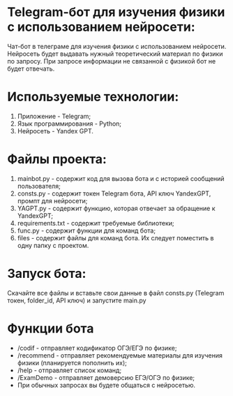 # Telegram-бот для изучения физики с использованием нейросети:
  Чат-бот в телеграме для изучения физики с использованием нейросети.
Нейросеть будет выдавать нужный теоретический материал по физики по запросу. При запросе информации не связанной с физикой бот не будет отвечать.
# Используемые технологии:
  1. Приложение - Telegram;
  2. Язык программирования - Python;
  3. Нейросеть - Yandex GPT.
# Файлы проекта:
  1. mainbot.py - содержит код для вызова бота и с историей сообщений пользователя;
  2. consts.py - содержит токен Telegram бота, API ключ YandexGPT, промпт для нейросети;
  3. YAGPT.py - содержит функцию, которая отвечает за обращение к YandexGPT;
  4. requirements.txt - содержит требуемые библиотеки;
  5. func.py - содержит функции для команд бота;
  6. files - содержит файлы для команд бота. Их следует поместить в одну папку с проектом.
# Запуск бота:
  Скачайте все файлы и вставьте свои данные в файл consts.py (Telegram токен, folder_id, API ключ) и запустите main.py
# Функции бота
- /codif - отправляет кодификатор ОГЭ/ЕГЭ по физике; 
- /recommend - отправляет рекомендуемые материалы для изучения физики (планируется пополнить их); 
- /help - отправляет список команд;
- /ExamDemo - отправляет демоверсию ЕГЭ/ОГЭ по физике;
- При обычных запросах вы будете общаться с нейросетью.
